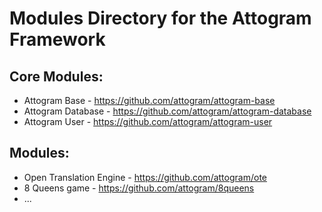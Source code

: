 # Modules Directory for the Attogram Framework

## Core Modules:
* Attogram Base - https://github.com/attogram/attogram-base
* Attogram Database - https://github.com/attogram/attogram-database
* Attogram User - https://github.com/attogram/attogram-user

## Modules:
* Open Translation Engine - https://github.com/attogram/ote
* 8 Queens game - https://github.com/attogram/8queens
* ...
